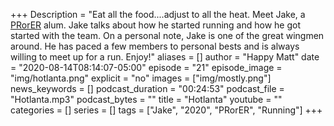 +++
Description = "Eat all the food....adjust to all the heat. Meet Jake, a [PRorER](https://pr-or-er.com/) alum. Jake talks about how he started running and how he got started with the team. On a personal note, Jake is one of the great wingmen around. He has paced a few members to personal bests and is always willing to meet up for a run. Enjoy!"
aliases = []
author = "Happy Matt"
date = "2020-08-14T08:14:07-05:00"
episode = "21"
episode_image = "img/hotlanta.png"
explicit = "no"
images = ["img/mostly.png"]
news_keywords = []
podcast_duration = "00:24:53"
podcast_file = "Hotlanta.mp3"
podcast_bytes = ""
title = "Hotlanta"
youtube = ""
categories = []
series = []
tags = ["Jake", "2020", "PRorER", "Running"]
+++
